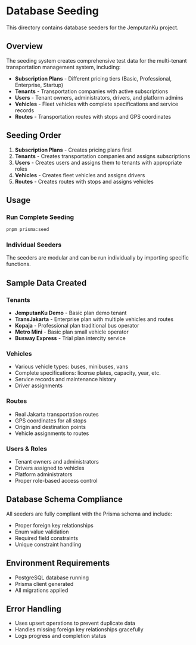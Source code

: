 # Database Seeding

This directory contains database seeders for the JemputanKu project.

## Overview

The seeding system creates comprehensive test data for the multi-tenant transportation management system, including:

- **Subscription Plans** - Different pricing tiers (Basic, Professional, Enterprise, Startup)
- **Tenants** - Transportation companies with active subscriptions
- **Users** - Tenant owners, administrators, drivers, and platform admins
- **Vehicles** - Fleet vehicles with complete specifications and service records
- **Routes** - Transportation routes with stops and GPS coordinates

## Seeding Order

1. **Subscription Plans** - Creates pricing plans first
2. **Tenants** - Creates transportation companies and assigns subscriptions
3. **Users** - Creates users and assigns them to tenants with appropriate roles
4. **Vehicles** - Creates fleet vehicles and assigns drivers
5. **Routes** - Creates routes with stops and assigns vehicles

## Usage

### Run Complete Seeding
```bash
pnpm prisma:seed
```

### Individual Seeders
The seeders are modular and can be run individually by importing specific functions.

## Sample Data Created

### Tenants
- **JemputanKu Demo** - Basic plan demo tenant
- **TransJakarta** - Enterprise plan with multiple vehicles and routes
- **Kopaja** - Professional plan traditional bus operator
- **Metro Mini** - Basic plan small vehicle operator  
- **Busway Express** - Trial plan intercity service

### Vehicles
- Various vehicle types: buses, minibuses, vans
- Complete specifications: license plates, capacity, year, etc.
- Service records and maintenance history
- Driver assignments

### Routes
- Real Jakarta transportation routes
- GPS coordinates for all stops
- Origin and destination points
- Vehicle assignments to routes

### Users & Roles
- Tenant owners and administrators
- Drivers assigned to vehicles
- Platform administrators
- Proper role-based access control

## Database Schema Compliance

All seeders are fully compliant with the Prisma schema and include:
- Proper foreign key relationships
- Enum value validation
- Required field constraints
- Unique constraint handling

## Environment Requirements

- PostgreSQL database running
- Prisma client generated
- All migrations applied

## Error Handling

- Uses upsert operations to prevent duplicate data
- Handles missing foreign key relationships gracefully
- Logs progress and completion status
